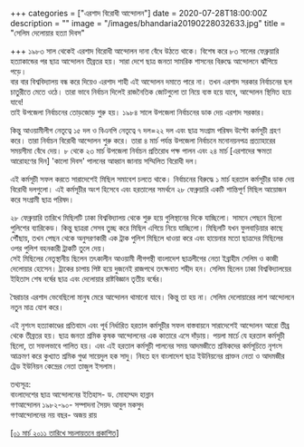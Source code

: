 +++
categories = ["এরশাদ বিরোধী আন্দোলন"]
date = 2020-07-28T18:00:00Z
description = ""
image = "/images/bhandaria20190228032633.jpg"
title = "সেলিম দেলোয়ার হত্যা দিবস"

+++
১৯৮৩ সাল থেকেই এরশাদ বিরোধী আন্দোলন দানা বেঁধে উঠতে থাকে। বিশেষ করে ৮৩ সালের ফেব্রুয়ারি হত্যাকান্ডের পর ছাত্র আন্দোলন তীব্রতর হয়। সারা দেশে ছাত্র জনতা সামরিক শাসনের বিরুদ্ধে আন্দোলনে ঝাঁপিয়ে পড়ে।  
বার বার বিশ্ববিদ্যালয় বন্ধ করে দিয়েও এরশাদ শাহী এই আন্দোলন দমাতে পারে না। তখন এরশাদ সরকার নির্বাচনের ছল চাতুরীতে মেতে ওঠে। তারা ভাবে নির্বাচন দিলেই রাজনৈতিক জোটগুলো তা নিয়ে ব্যস্ত হয়ে যাবে, আন্দোলন স্থিমিত হয়ে যাবে!  
তাই উপজেলা নির্বাচনের তোড়জোড় শুরু হয়। ১৯৮৪ সালে উপজেলা নির্বাচনের ডাক দেয় এরশাদ সরকার।

কিন্তু আওয়ামীলীগ নেতৃত্বে ১৫ দল ও বিএনপি নেতৃত্বে ৭ দল=২২ দল এবং ছাত্র সংগ্রাম পরিষদ উল্টো কর্মসূচী গ্রহণ করে। তারা নির্বাচন বিরোধী আন্দোলন শুরু করে। তারা ৪ মার্চ পর্যন্ত উপজেলা নির্বাচনে মনোনয়নপত্র প্রত্যাহারের সময়সীমা বেঁধে দেয়। ৮ থেকে ২৩ মার্চ উপজেলা নির্বাচন প্রতিরোধ পক্ষ পালন এবং ২৪ মার্চ \[এরশাদের ক্ষমতা আরোহণের দিন\] 'কালো দিবস' পালনের আহ্বান জানায় সম্মিলিত বিরোধী দল।

এই কর্মসূচী সফল করতে সারাদেশেই মিছিল সমাবেশ চলতে থাকে। নির্বাচনের বিরুদ্ধে ১ মার্চ হরতাল কর্মসূচীর ডাক দেয় বিরোধী দলগুলো। এই কর্মসূচীর অংশ হিসেবে এবং হরতালের সমর্থনে ২৮ ফেব্রুয়ারি একটি শান্তিপূর্ণ মিছিল আয়োজন করে সংগ্রামী ছাত্র পরিষদ।

২৮ ফেব্রুয়ারি তারিখে মিছিলটি ঢাকা বিশ্ববিদ্যালয় থেকে শুরু হয়ে গুলিস্থানের দিকে যাচ্ছিলো। সামনে পেছনে ছিলো পুলিশের ব্যারিকেড। কিন্তু ছাত্ররা সেসব তুচ্ছ করে মিছিল এগিয়ে নিয়ে যাচ্ছিলো। মিছিলটি যখন ফুলবাড়িয়ার কাছে পৌঁছায়, তখন পেছন থেকে অনুসরণকারী এক ট্রাক পুলিশ মিছিলে ধাওয়া করে এবং হায়েনার মতো ছাত্রদের মিছিলের ওপর পুলিশ বহনকারী ট্রাকটি তুলে দেয়।  
সেই মিছিলের নেতৃস্থানীয় ছিলেন তৎকালীন আওয়ামী লীগপন্থী বাংলাদেশ ছাত্রলীগের নেতা ইব্রাহীম সেলিম ও কাজী দেলোয়ার হোসেন। ট্রাকের চাপায় পিষ্ট হয়ে দুজনেই রাজপথে তৎক্ষনাত শহীদ হন। সেলিম ছিলেন ঢাকা বিশ্ববিদ্যালয়ের ইহিতাস শেষ বর্ষের ছাত্র এবং দেলোয়ার রাষ্টবিজ্ঞান তৃতীয় বর্ষের।

স্বৈরাচার এরশাদ ভেবেছিলো মানুষ মেরে আন্দোলন থামানো যাবে। কিন্তু তা হয় না। সেলিম দেলোয়ারের লাশ আন্দোলনে নতুন মাত্র যোগ করে।

এই নৃশংস হত্যাকাণ্ডের প্রতিবাদে এবং পূর্ব নির্ধারিত হরতাল কর্মসূচীর সফল বাস্তবায়নে সারাদেশেই আন্দোলন আরো তীব্র থেকে তীব্রতর হয়। ছাত্র জনতা শ্রমিক কৃষক আন্দোলনের এক কাতারে এসে দাঁড়ায়। পয়লা মার্চে যে হরতাল কর্মসূচী ছিলো, তা সফলভাবে পালিত হয়। এবং এই হরতাল কর্মসূচী পালনের সময় আদমজীতে শ্রমিকদের কর্মসূচিতে নৃশংস আক্রমণ করে কুখ্যাত শ্রমিক গুণ্ডা সায়েদুল হক সাদু। নিহত হন বাংলাদেশ ছাত্র ইউনিয়নের প্রাক্তন নেতা ও আদমজীর ট্রেড ইউনিয়ন কেন্দ্রের নেতা তাজুল ইসলাম।

তথ্যসূত্র:  
বাংলাদেশের ছাত্র আন্দোলনের ইতিহাস- ড. মোহাম্মদ হান্নান  
গণআন্দোলন ১৯৮২-৯০- সম্পাদনা সৈয়দ আবুল মকসুদ  
গণআন্দোলনের নয় বছর- অজয় রায়

[\[০১ মার্চ ২০১১ তারিখে সচলায়তনে প্রকাশিত\]](http://www.sachalayatan.com/nazrul_islam/37850)
